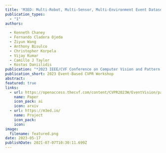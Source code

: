 ```yaml
---
title: 'M3ED: Multi-Robot, Multi-Sensor, Multi-Environment Event Dataset'
publication_types:
  - "1"
authors:
  
  - Kenneth Chaney
  - Fernando Cladera Ojeda
  - Ziyun Wang
  - Anthony Bisulco
  - Christopher Korpela
  - Vijay Kumar
  - Camillo J Taylor
  - Kostas Daniilidis
publication: "*2023 IEEE/CVF Conference on Computer Vision and Pattern Recognition Workshops (CVPRW)*"
publication_short: 2023 Event-Based CVPR Workshop
abstract: 
featured: true
links:
  - url: https://openaccess.thecvf.com/content/CVPR2023W/EventVision/papers/Chaney_M3ED_Multi-Robot_Multi-Sensor_Multi-Environment_Event_Dataset_CVPRW_2023_paper.pdf
    name: Paper
    icon_pack: ai
    icon: arxiv
  - url: https://m3ed.io/
    name: Project
    icon_pack: 
    icon: 
image:
  filename: featured.png
date: 2023-05-17
publishDate: 2021-07-07T10:30:11.699Z
---
```

